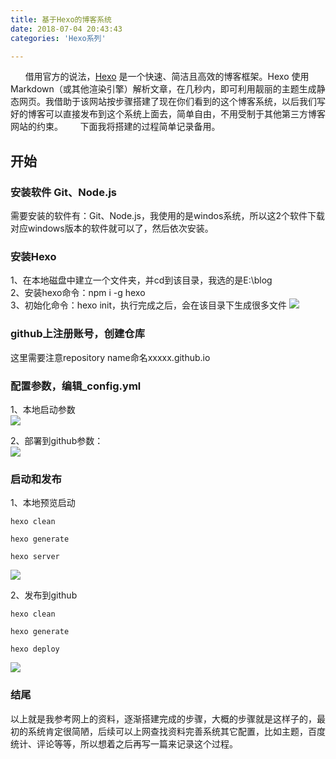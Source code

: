 ```yaml
---
title: 基于Hexo的博客系统
date: 2018-07-04 20:43:43
categories: 'Hexo系列'

---
```

&nbsp;&nbsp;&nbsp;&nbsp;&nbsp;&nbsp;借用官方的说法，[Hexo](https://hexo.io/zh-cn/docs/index.html) 是一个快速、简洁且高效的博客框架。Hexo 使用 Markdown（或其他渲染引擎）解析文章，在几秒内，即可利用靓丽的主题生成静态网页。我借助于该网站按步骤搭建了现在你们看到的这个博客系统，以后我们写好的博客可以直接发布到这个系统上面去，简单自由，不用受制于其他第三方博客网站的约束。
&nbsp;&nbsp;&nbsp;&nbsp;&nbsp;&nbsp;下面我将搭建的过程简单记录备用。

## 开始

### 安装软件 Git、Node.js
需要安装的软件有：Git、Node.js，我使用的是windos系统，所以这2个软件下载对应windows版本的软件就可以了，然后依次安装。

### 安装Hexo
1、在本地磁盘中建立一个文件夹，并cd到该目录，我选的是E:\blog<br>
2、安装hexo命令：npm i -g hexo<br>
3、初始化命令：hexo init，执行完成之后，会在该目录下生成很多文件
![](https://i.imgur.com/3MoYLoC.png)

### github上注册账号，创建仓库
这里需要注意repository name命名xxxxx.github.io

### 配置参数，编辑_config.yml
1、本地启动参数<br>
![](https://i.imgur.com/w9cXZpO.png)

2、部署到github参数：<br>
![](https://i.imgur.com/lQBtacI.png)

### 启动和发布
1、本地预览启动
```
hexo clean 
```

```
hexo generate
```

```
hexo server
```


![](https://i.imgur.com/9EVnbI7.png)


2、发布到github

```
hexo clean
```

```
hexo generate
```

```
hexo deploy
```

![](https://i.imgur.com/mK4PW6Q.png)



### 结尾
以上就是我参考网上的资料，逐渐搭建完成的步骤，大概的步骤就是这样子的，最初的系统肯定很简陋，后续可以上网查找资料完善系统其它配置，比如主题，百度统计、评论等等，所以想着之后再写一篇来记录这个过程。